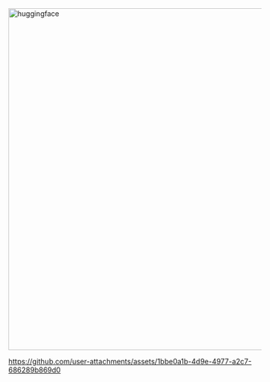 <img width="1360" height="680" alt="huggingface" src="https://github.com/user-attachments/assets/59ead53a-fc7e-477d-87ac-e42fea42da94" />


https://github.com/user-attachments/assets/1bbe0a1b-4d9e-4977-a2c7-686289b869d0


